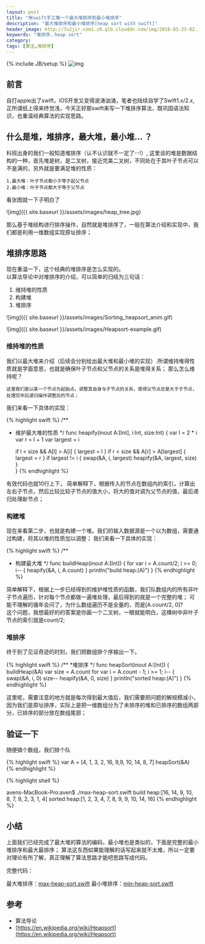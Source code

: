 ```yaml
---
layout: post
title: "用swift手工撸一个最大堆排序和最小堆排序"
description: "最大堆排序和最小堆排序[heap sort with swift]"
header_image: http://7u2jir.com1.z0.glb.clouddn.com/img/2016-03-23-02.jpg
keywords: "堆排序，heap sort"
category: 
tags: [算法,堆排序]
---
```

{% include JB/setup %}
![img](http://7u2jir.com1.z0.glb.clouddn.com/img/2016-03-23-02.jpg)

## 前言
自打apple出了swift，iOS开发又变得波涛汹涌，笔者也陆续自学了Swift1.x/2.x, 正所谓纸上得来终觉浅，今天正好那swift来写一下堆排序算法，既巩固语法知识，也重温经典算法的实现思路。

## 什么是堆，堆排序，最大堆，最小堆... ？

科班出身的我们一般知道堆排序（认不认识就不一定了--!）, 这里谈的堆是数据结构的一种，首先堆是树，是二叉树，接近完美二叉树，不同处在于其叶子节点可以不是满的，另外就是要满足堆的性质：

	1.最大堆：叶子节点都小于等于起父节点
	2.最小堆：叶子节点都大于等于父节点

看张图就一下子明白了

![img]({{ site.baseurl }}/assets/images/heap_tree.jpg)

那么基于堆结构进行排序操作，自然就是堆排序了，一般在算法介绍和实现中，我们都是利用一维数组实现原址排序；

## 堆排序思路
现在重温一下，这个经典的堆排序是怎么实现的。  
以算法导论中对堆排序的介绍，可以简单的归结为三句话：

1. 维持堆的性质
2. 构建堆
3. 堆排序

![img]({{ site.baseurl }}/assets/images/Sorting_heapsort_anim.gif)

![img]({{ site.baseurl }}/assets/images/Heapsort-example.gif)

### 维持堆的性质
我们以最大堆来介绍（后续会分别给出最大堆和最小堆的实现）.所谓维持堆得性质就是字面意思，也就是确保叶子节点和父节点的关系是堆得关系；
那么怎么维持呢？  

	这里我们是以某一个节点为起始点，调整其自身与子节点的关系，使得父节点总是大于子节点，处理完毕后递归操作调整后的节点；

我们来看一下具体的实现：

{% highlight swift %}
/**
* 维护最大堆的性质
*/
func heapify(inout A:[Int], i:Int, size:Int) {
	var l = 2 * i
	var r = l + 1
    var largest = i

	if l < size && A[l] > A[i] {
		largest = l
	}
    if r < size && A[r] > A[largest] {
        largest = r
    }
    if largest != i {
        swap(&A, i, largest)
        heapify(&A, largest, size)
    }   
}
{% endhighlight %}

有效代码也就10行上下， 简单解释下，根据传入的节点在数组内的索引，计算出左右子节点，然后比较比较子节点的值大小，将大的值对调为父节点的值，最后递归处理新节点；

### 构建堆
现在来看第二步，也就是构建一个堆。我们的输入数据源是一个以为数组，需要通过构建，将其以堆的性质加以调整；
我们来看一下具体的实现：

{% highlight swift %}
/**
* 构建最大堆
*/
func buildHeap(inout A:[Int]) {
    for var i = A.count/2; i >= 0; i-- {
        heapify(&A, i, A.count)
    }
    println("build heap:\(A)")
}
{% endhighlight %}

简单解释下，根据上一步已经得到的维护堆性质的函数，我们队数组内的所有非叶子节点遍历，针对每个节点都做一遍堆处理，最后得到的就是一个完整的堆；
可能不理解的骚年会问了，为什么数组遍历不是全量的，而是[A.count/2, 0]?  
这个问题，我想最好的的答案是你画一个二叉树，一眼就能明白，这棵树中非叶子节点的索引就是count/2;

### 堆排序
终于到了见证奇迹的时刻，我们把数组排个序输出一下。  

{% highlight swift %}
/**
*堆排序
*/
func heapSort(inout A:[Int]) {
    buildHeap(&A)
    var size = A.count
    for var i = A.count - 1; i >= 1; i-- {
        swap(&A, i, 0)
        size--
        heapify(&A, 0, size)
    }
    println("sorted heap:\(A)")
}
{% endhighlight %}

这里呢，需要注意的地方就是每次得到最大值后，我们需要把问题的解规模减小，因为我们是原址排序，实际上是把一维数组分为了未排序的堆和已排序的数组两部分，已排序的部分放在数组尾部；

## 验证一下
随便搞个数组，我们排个队

{% highlight swift %}
var A = [4, 1, 3, 2, 16, 9,9, 10, 14, 8, 7]
heapSort(&A)
{% endhighlight %}

{% highlight shell %}

avens-MacBook-Pro:aven$ ./max-heap-sort.swift 
build heap:[16, 14, 9, 10, 8, 7, 9, 2, 3, 1, 4]
sorted heap:[1, 2, 3, 4, 7, 8, 9, 9, 10, 14, 16]
{% endhighlight %}

## 小结
上面我们已经完成了最大堆的算法的编码，最小堆也是类似的，下面是完整的最小堆排序和最大最排序；
算法这东西如果能理解的话写起来就不太难，所以一定要对理论有所了解，真正理解了算法思路才能吧思路写成代码。

完整代码：

最大堆排序：[max-heap-sort.swift](https://github.com/avenwu/algorithm-note/blob/master/max-heap-sort.swift)
最小堆排序：[min-heap-sort.swift](https://github.com/avenwu/algorithm-note/blob/master/min-heap-sort.swift)

## 参考
* 算法导论
* [https://en.wikipedia.org/wiki/Heapsort](https://en.wikipedia.org/wiki/Heapsort)
